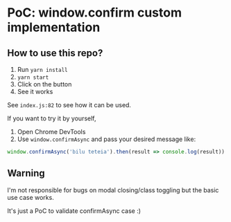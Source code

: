 # PoC: window.confirm custom implementation 

## How to use this repo?

1. Run `yarn install`
2. `yarn start`
3. Click on the button
4. See it works

See `index.js:82` to see how it can be used.

If you want to try it by yourself,

1. Open Chrome DevTools
2. Use `window.confirmAsync` and pass your desired message like:

```javascript
window.confirmAsync('bilu teteia').then(result => console.log(result))
```

## Warning

I'm not responsible for bugs on modal closing/class toggling but the basic use case works.

It's just a PoC to validate confirmAsync case :)

